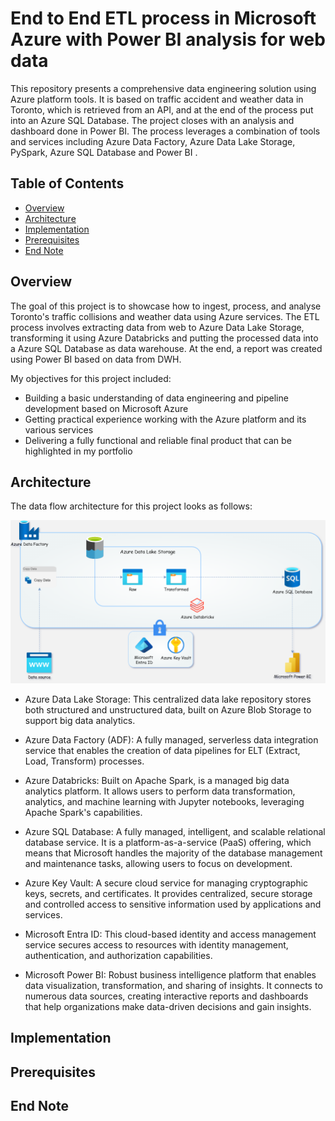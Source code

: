 # End to End ETL process in Microsoft Azure with Power BI analysis for web data

This repository presents a comprehensive data engineering solution using Azure platform tools. 
It is based on traffic accident and weather data in Toronto, which is retrieved from an API, and at the end of the process put into an Azure SQL Database.
The project closes with an analysis and dashboard done in Power BI.
The process leverages a combination of tools and services including Azure Data Factory, Azure Data Lake Storage, PySpark, Azure SQL Database and Power BI .

## Table of Contents

- [Overview](#overview)
- [Architecture](#architecture)
- [Implementation](#implementation)
- [Prerequisites](#prerequisites)
- [End Note](#end-note)

## Overview

The goal of this project is to showcase how to ingest, process, and analyse Toronto's traffic collisions and weather data using Azure services. The ETL process involves extracting data from web to Azure Data Lake Storage, transforming it using Azure Databricks and putting the processed data into a Azure SQL Database as data warehouse. At the end, a report was created using Power BI based on data from DWH.

My objectives for this project included:

- Building a basic understanding of data engineering and pipeline development based on Microsoft Azure
- Getting practical experience working with the Azure platform and its various services
- Delivering a fully functional and reliable final product that can be highlighted in my portfolio
  
## Architecture

The data flow architecture for this project looks as follows:

![Azure Data Engineering architecture diagram](https://github.com/uminskib/Toronto_traffic_collisions_and_weather_Azure_Data_Engineering/blob/main/assets/Azure_Data_Engineering_architecture_diagram.png)

- Azure Data Lake Storage: This centralized data lake repository stores both structured and unstructured data, built on Azure Blob Storage to support big data analytics.

- Azure Data Factory (ADF): A fully managed, serverless data integration service that enables the creation of data pipelines for ELT (Extract, Load, Transform) processes.

- Azure Databricks: Built on Apache Spark, is a managed big data analytics platform. It allows users to perform data transformation, analytics, and machine learning with Jupyter notebooks, leveraging Apache Spark's capabilities.

- Azure SQL Database: A fully managed, intelligent, and scalable relational database service. It is a platform-as-a-service (PaaS) offering, which means that Microsoft handles the majority of the database management and maintenance tasks, allowing users to focus on development.

- Azure Key Vault: A secure cloud service for managing cryptographic keys, secrets, and certificates. It provides centralized, secure storage and controlled access to sensitive information used by applications and services.

- Microsoft Entra ID: This cloud-based identity and access management service secures access to resources with identity management, authentication, and authorization capabilities.

- Microsoft Power BI: Robust business intelligence platform that enables data visualization, transformation, and sharing of insights. It connects to numerous data sources, creating interactive reports and dashboards that help organizations make data-driven decisions and gain insights.

## Implementation



## Prerequisites


## End Note
